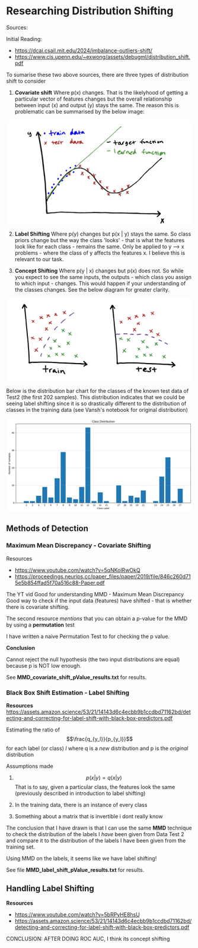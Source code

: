 # Researching Distribution Shifting

Sources:

Initial Reading: 
- https://dcai.csail.mit.edu/2024/imbalance-outliers-shift/
- https://www.cis.upenn.edu/~exwong/assets/debugml/distribution_shift.pdf

To sumarise these two above sources, there are three types of distribution shift
to consider
1. **Covariate shift**
Where p(x) changes. That is the likelyhood of getting a particular vector of features
changes but the overall relationship between input (x) and output (y) stays the same.
The reason this is problematic can be summarised by the below image:

![Explanation of Covariate Shift](./imagesForDocs/covariateShift.png "Covariate Shifting")


2. **Label Shifting**
Where p(y) changes but p(x | y) stays the same. So class priors change but the way
the class 'looks' - that is what the features look like for each class - remains the same. Only be applied to y --> x problems - where the class of y affects the features x.
I believe this is relevant to our task.

3. **Concept Shifting**
Where p(y | x) changes but p(x) does not. So while you expect to see the same inputs,
the outputs - which class you assign to which input - changes. This would happen if your
understanding of the classes changes. See the below diagram for greater clarity.

![Explanation of Concept Shift](./imagesForDocs/conceptShift.png "Concept Shifting")


Below is the distribution bar chart for the classes of the known test data of Test2 (the 
first 202 samples). This distribution indicates that we could be seeing label shifting since
it is so drastically different to the distribution of classes in the training data (see Vansh's notebook for original distribution)

![Test2 class distribution](./imagesForDocs/classDistribution.png "Test 2 Class Distribution")

## Methods of Detection

### Maximum Mean Discrepancy - Covariate Shifting
Resources
- https://www.youtube.com/watch?v=5qNKolRwOkQ
- https://proceedings.neurips.cc/paper_files/paper/2019/file/846c260d715e5b854ffad5f70a516c88-Paper.pdf

The YT vid Good for understanding MMD - Maximum Mean Discrepancy
Good way to check if the input data (features) have shifted - that is whether there
is covariate shifting. 

The second resource _mentions_ that you can obtain a p-value for the MMD by using a **permutation** test

I have written a naive Permutation Test to for checking the p value. 

**Conclusion**

Cannot reject the null hypothesis (the two input distributions are equal) because p is NOT low enough.

See **MMD_covariate_shift_pValue_results.txt** for results.
### Black Box Shift Estimation - Label Shifting

**Resources**
https://assets.amazon.science/53/21/14143d6c4ecbb9b1ccdbd71162bd/detecting-and-correcting-for-label-shift-with-black-box-predictors.pdf

Estimating the ratio of $$\frac{q_{y_l}}{p_{y_l}}$$ for each label (or class) *l*
where q is a _new_ distribution and p is the _original_ distribution

Assumptions made
1. $$p(x | y) = q(x | y)$$
That is to say, given a particular class, the features look the same (previously described in introduction to label shifting)

2. In the training data, there is an instance of every class

3. Something about a matrix that is invertible i dont really know

The conclusion that I have drawn is that I can use the same **MMD** technique to check the distribution of the labels I *have* been given from Data Test 2 and compare it to the distribution of the labels I have been given from the training set.


Using MMD on the labels, it seems like we have label shifting!


See file **MMD_label_shift_pValue_results.txt** for results. 
## Handling Label Shifting

**Resources**
- https://www.youtube.com/watch?v=5bRPyHE8hsU
- https://assets.amazon.science/53/21/14143d6c4ecbb9b1ccdbd71162bd/detecting-and-correcting-for-label-shift-with-black-box-predictors.pdf


CONCLUSION: AFTER DOING ROC AUC, I think its concept shifting

